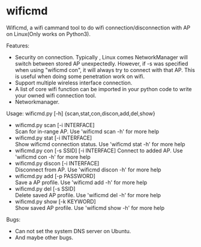 # wificmd

Wificmd, a wifi cammand tool to do wifi connection/disconnection with AP on Linux(Only works on Python3).

Features:
- Security on connection.
  Typically , Linux comes NetworkManager will switch between stored AP unexpectedly.
  However, if -s was specified when using \"wificmd con\", it will always try to connect with that AP. This is useful when doing some penetration work on wifi.
- Support multiple wireless interface connection.
- A list of core wifi function can be imported in your python code to write your owned wifi connection tool.
- Networkmanager.

Usage:
wificmd.py [-h] {scan,stat,con,discon,add,del,show}
- wificmd.py scan [-i INTERFACE]          
  Scan for in-range AP. Use 'wificmd scan -h' for more help
- wificmd.py stat [-i INTERFACE]          
  Show wificmd connection status. Use 'wificmd stat -h' for more help
- wificmd.py con [-s SSID] [-i INTERFACE] 
  Connect to added AP. Use 'wificmd con -h' for more help
- wificmd.py discon [-i INTERFACE]        
  Disconnect from AP. Use 'wificmd discon -h' for more help
- wificmd.py add <ssid> [-p PASSWORD]     
  Save a AP profile. Use 'wificmd add -h' for more help
- wificmd.py del [-s SSID]                
  Delete saved AP profile. Use 'wificmd del -h' for more help
- wificmd.py show [-k KEYWORD]            
  Show saved AP profile. Use 'wificmd show -h' for more help

Bugs:
- Can not set the system DNS server on Ubuntu.
- And maybe other bugs.


